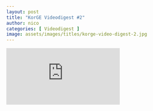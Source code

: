 ```yaml
---
layout: post
title: "KorGE Videodigest #2"
author: nico
categories: [ Videodigest ]
image: assets/images/titles/korge-video-digest-2.jpg
---
```


<iframe src="https://www.youtube.com/embed/iPjz1g39ca8?feature=oembed" frameborder="0" allow="accelerometer; autoplay; encrypted-media; gyroscope; picture-in-picture" allowfullscreen="" name="fitvid0"></iframe>
